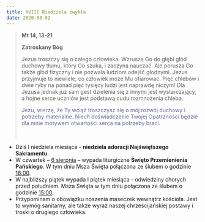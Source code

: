 ```yaml
---
title: XVIII Niedziela zwykła
date: 2020-08-02
---
```


> **Mt 14, 13-21**
>
> **Zatroskany Bóg**
>
> Jezus troszczy się o całego człowieka. Wzrusza Go do głębi głód duchowy tłumu, który Go szuka, i zaczyna nauczać. Ale porusza Go także głód fizyczny i nie pozwala ludziom odejść głodnymi. Jezus przyjmuje to niewiele, co człowiek może Mu ofiarować. Pięć chlebów i dwie ryby na ponad pięć tysięcy ludzi jest naprawdę niczym! Dla Jezusa jednak już sam gest dzielenia się z innymi jest wystarczający, a hojne serce uczniów jest podstawą cudu rozmnożenia chleba.
>
> <span style="color: #666699;">Jezu, wierzę, że Ty wciąż troszczysz się o mój rozwój duchowy i potrzeby materialne. Niech doświadczenie Twojej Opatrzności będzie dla  mnie motywem otwartości serca na potrzeby braci. </span>
>
> &nbsp;

- Dziś I niedziela miesiąca - **niedziela adoracji Najświętszego Sakramentu**.
- W czwartek – <u>6 sierpnia</u> – wypada liturgiczne **Święto Przemienienia Pańskiego**. W tym dniu Msza Święta połączona ze ślubem o godzinie <u>16:00</u>.
- W najbliższy piątek wypada I piątek miesiąca - odwiedziny chorych przed południem. Msza Święta w tym dniu połączona ze ślubem o godzinie <u>15:00</u>.
- Przypominam o obowiązku noszenia maseczek wewnątrz kościoła. Jest to wymóg sanitarny, ale także wyraz naszej chrześcijańskiej postawy i troski o drugiego człowieka.
